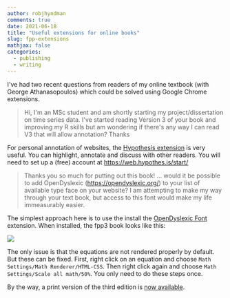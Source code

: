 ```yaml
---
author: robjhyndman
comments: true
date: 2021-06-18
title: "Useful extensions for online books"
slug: fpp-extensions
mathjax: false
categories:
  - publishing
  - writing
---
```


I've had two recent questions from readers of my online textbook (with George Athanasopoulos) which could be solved using Google Chrome extensions.

> Hi, I'm an MSc student and am shortly starting my project/dissertation on time series data. I've started reading Version 3 of your book and improving my R skills but am wondering if there's any way I can read V3 that will allow annotation? Thanks

For personal annotation of websites, the [Hypothesis extension](https://chrome.google.com/webstore/detail/hypothesis-web-pdf-annota/bjfhmglciegochdpefhhlphglcehbmek) is very useful. You can highlight, annotate and discuss with other readers. You will need to set up a (free) account at https://web.hypothes.is/start/

> Thanks you so much for putting out this book! ... would it be possible to add OpenDyslexic (https://opendyslexic.org/) to your list of available type face on your website? I am attempting to make my way through your text book, but access to this font would make my life immeasurably easier.

The simplest approach here is to use the install the [OpenDyslexic Font](https://chrome.google.com/webstore/detail/opendyslexic-font-for-chr/kplpcbodojdjlejmkfbghifakoinigie/) extension. When installed, the fpp3 book looks like this:

![](/img/opendyslexic.png)

The only issue is that the equations are not rendered properly by default. But these can be fixed. First, right click on an equation and choose `Math Settings/Math Renderer/HTML-CSS`. Then right click again and choose `Math Settings/Scale all math/50%`. You only need to do these steps once.

By the way, a print version of the third edition is [now available](http://geni.us/fpp3).
